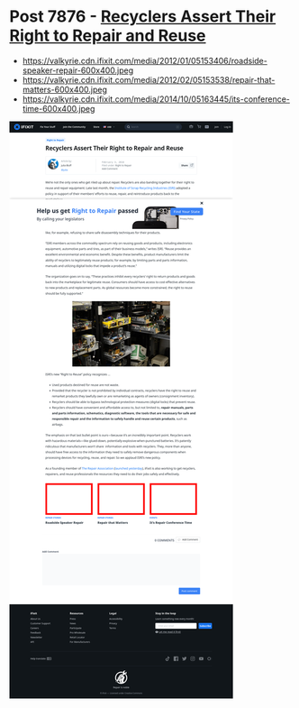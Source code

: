 # Post 7876 - [Recyclers Assert Their Right to Repair and Reuse](https://www.ifixit.com/News/7876/recyclers-right-to-reuse)

- https://valkyrie.cdn.ifixit.com/media/2012/01/05153406/roadside-speaker-repair-600x400.jpeg
- https://valkyrie.cdn.ifixit.com/media/2012/02/05153538/repair-that-matters-600x400.jpeg
- https://valkyrie.cdn.ifixit.com/media/2014/10/05163445/its-conference-time-600x400.jpeg

![screencap](screenshots/acc1f4f2-1f43-4e51-98a1-a0548a299a4f.png)
